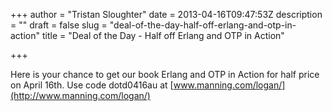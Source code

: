 +++
author = "Tristan Sloughter"
date = 2013-04-16T09:47:53Z
description = ""
draft = false
slug = "deal-of-the-day-half-off-erlang-and-otp-in-action"
title = "Deal of the Day - Half off Erlang and OTP in Action"

+++

Here is your chance to get our book Erlang and OTP in Action for half price on April 16th. Use code dotd0416au at [www.manning.com/logan/](http://www.manning.com/logan/)

